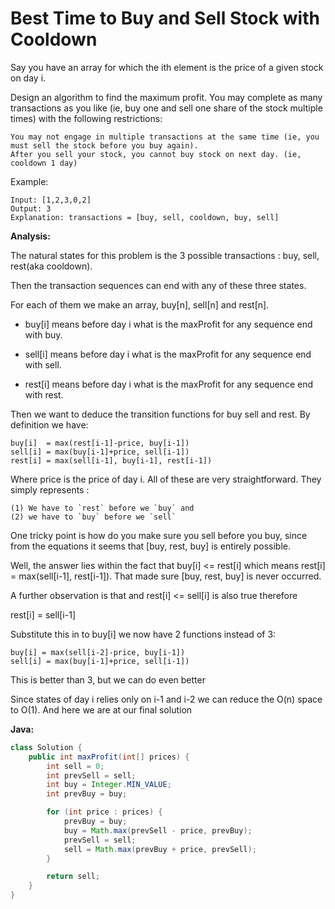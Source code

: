# Best Time to Buy and Sell Stock with Cooldown

Say you have an array for which the ith element is the price of a given stock on day i.

Design an algorithm to find the maximum profit. You may complete as many transactions as you like (ie, buy one and sell one share of the stock multiple times) with the following restrictions:

    You may not engage in multiple transactions at the same time (ie, you must sell the stock before you buy again).
    After you sell your stock, you cannot buy stock on next day. (ie, cooldown 1 day)

Example:

    Input: [1,2,3,0,2]
    Output: 3
    Explanation: transactions = [buy, sell, cooldown, buy, sell]

**Analysis:**

The natural states for this problem is the 3 possible transactions : buy, sell, rest(aka cooldown).

Then the transaction sequences can end with any of these three states.

For each of them we make an array, buy[n], sell[n] and rest[n].

- buy[i] means before day i what is the maxProfit for any sequence end with buy.

- sell[i] means before day i what is the maxProfit for any sequence end with sell.

- rest[i] means before day i what is the maxProfit for any sequence end with rest.

Then we want to deduce the transition functions for buy sell and rest. By definition we have:

    buy[i]  = max(rest[i-1]-price, buy[i-1])
    sell[i] = max(buy[i-1]+price, sell[i-1])
    rest[i] = max(sell[i-1], buy[i-1], rest[i-1])

Where price is the price of day i. All of these are very straightforward. They simply represents :

    (1) We have to `rest` before we `buy` and
    (2) we have to `buy` before we `sell`

One tricky point is how do you make sure you sell before you buy, since from the equations it seems that [buy, rest, buy] is entirely possible.

Well, the answer lies within the fact that buy[i] <= rest[i] which means rest[i] = max(sell[i-1], rest[i-1]). That made sure [buy, rest, buy] is never occurred.

A further observation is that and rest[i] <= sell[i] is also true therefore

rest[i] = sell[i-1]

Substitute this in to buy[i] we now have 2 functions instead of 3:

    buy[i] = max(sell[i-2]-price, buy[i-1])
    sell[i] = max(buy[i-1]+price, sell[i-1])

This is better than 3, but we can do even better

Since states of day i relies only on i-1 and i-2 we can reduce the O(n) space to O(1). And here we are at our final solution

**Java:**
```java
class Solution {
    public int maxProfit(int[] prices) {
        int sell = 0;
        int prevSell = sell;
        int buy = Integer.MIN_VALUE;
        int prevBuy = buy;

        for (int price : prices) {
            prevBuy = buy;
            buy = Math.max(prevSell - price, prevBuy);
            prevSell = sell;
            sell = Math.max(prevBuy + price, prevSell);
        }

        return sell;
    }
}
```